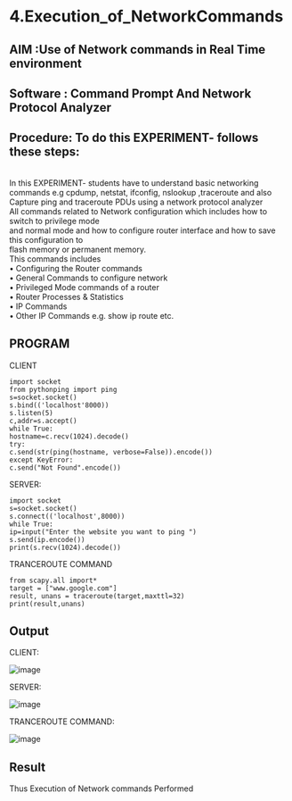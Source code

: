 # 4.Execution_of_NetworkCommands
## AIM :Use of Network commands in Real Time environment
## Software : Command Prompt And Network Protocol Analyzer
## Procedure: To do this EXPERIMENT- follows these steps:
<BR>
In this EXPERIMENT- students have to understand basic networking commands e.g cpdump, netstat, ifconfig, nslookup ,traceroute and also Capture ping and traceroute PDUs using a network protocol analyzer 
<BR>
All commands related to Network configuration which includes how to switch to privilege mode
<BR>
and normal mode and how to configure router interface and how to save this configuration to
<BR>
flash memory or permanent memory.
<BR>
This commands includes
<BR>
• Configuring the Router commands
<BR>
• General Commands to configure network
<BR>
• Privileged Mode commands of a router 
<BR>
• Router Processes & Statistics
<BR>
• IP Commands
<BR>
• Other IP Commands e.g. show ip route etc.
<BR>

## PROGRAM
CLIENT
```
import socket 
from pythonping import ping 
s=socket.socket() 
s.bind(('localhost'8000)) 
s.listen(5) 
c,addr=s.accept() 
while True: 
hostname=c.recv(1024).decode() 
try: 
c.send(str(ping(hostname, verbose=False)).encode()) 
except KeyError: 
c.send("Not Found".encode())
```
SERVER:
```
import socket 
s=socket.socket() 
s.connect(('localhost',8000)) 
while True: 
ip=input("Enter the website you want to ping ") 
s.send(ip.encode()) 
print(s.recv(1024).decode())
```
TRANCEROUTE COMMAND
```
from scapy.all import* 
target = ["www.google.com"] 
result, unans = traceroute(target,maxttl=32) 
print(result,unans)
```
## Output
CLIENT:

![image](https://github.com/salinianbzhgan/4.Execution_of_NetworkCommends/assets/145742862/bd7aa025-27db-4ffd-a746-9899fd6ee473)

SERVER:

![image](https://github.com/salinianbzhgan/4.Execution_of_NetworkCommends/assets/145742862/d4cff9f3-7d8c-4527-ba44-27eace836170)

TRANCEROUTE COMMAND:

![image](https://github.com/salinianbzhgan/4.Execution_of_NetworkCommends/assets/145742862/5621b0e7-a859-4d71-82ba-78ca25a106eb)

## Result
Thus Execution of Network commands Performed 
